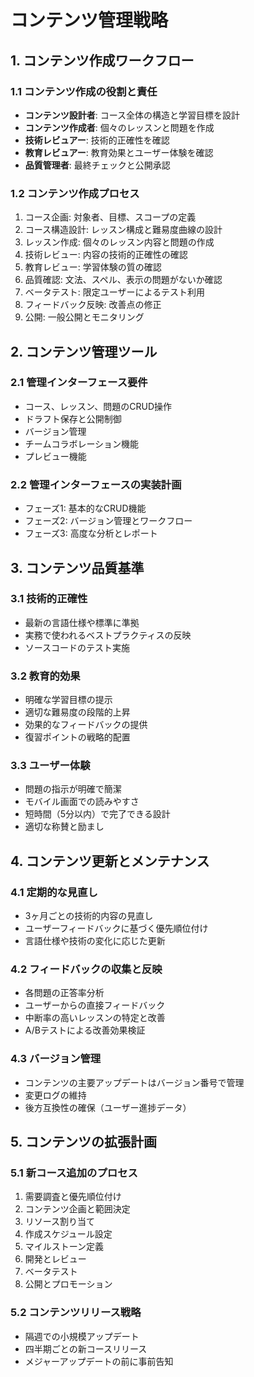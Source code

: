 # コンテンツ管理戦略

## 1. コンテンツ作成ワークフロー

### 1.1 コンテンツ作成の役割と責任
- **コンテンツ設計者**: コース全体の構造と学習目標を設計
- **コンテンツ作成者**: 個々のレッスンと問題を作成
- **技術レビュアー**: 技術的正確性を確認
- **教育レビュアー**: 教育効果とユーザー体験を確認
- **品質管理者**: 最終チェックと公開承認

### 1.2 コンテンツ作成プロセス
1. コース企画: 対象者、目標、スコープの定義
2. コース構造設計: レッスン構成と難易度曲線の設計
3. レッスン作成: 個々のレッスン内容と問題の作成
4. 技術レビュー: 内容の技術的正確性の確認
5. 教育レビュー: 学習体験の質の確認
6. 品質確認: 文法、スペル、表示の問題がないか確認
7. ベータテスト: 限定ユーザーによるテスト利用
8. フィードバック反映: 改善点の修正
9. 公開: 一般公開とモニタリング

## 2. コンテンツ管理ツール

### 2.1 管理インターフェース要件
- コース、レッスン、問題のCRUD操作
- ドラフト保存と公開制御
- バージョン管理
- チームコラボレーション機能
- プレビュー機能

### 2.2 管理インターフェースの実装計画
- フェーズ1: 基本的なCRUD機能
- フェーズ2: バージョン管理とワークフロー
- フェーズ3: 高度な分析とレポート

## 3. コンテンツ品質基準

### 3.1 技術的正確性
- 最新の言語仕様や標準に準拠
- 実務で使われるベストプラクティスの反映
- ソースコードのテスト実施

### 3.2 教育的効果
- 明確な学習目標の提示
- 適切な難易度の段階的上昇
- 効果的なフィードバックの提供
- 復習ポイントの戦略的配置

### 3.3 ユーザー体験
- 問題の指示が明確で簡潔
- モバイル画面での読みやすさ
- 短時間（5分以内）で完了できる設計
- 適切な称賛と励まし

## 4. コンテンツ更新とメンテナンス

### 4.1 定期的な見直し
- 3ヶ月ごとの技術的内容の見直し
- ユーザーフィードバックに基づく優先順位付け
- 言語仕様や技術の変化に応じた更新

### 4.2 フィードバックの収集と反映
- 各問題の正答率分析
- ユーザーからの直接フィードバック
- 中断率の高いレッスンの特定と改善
- A/Bテストによる改善効果検証

### 4.3 バージョン管理
- コンテンツの主要アップデートはバージョン番号で管理
- 変更ログの維持
- 後方互換性の確保（ユーザー進捗データ）

## 5. コンテンツの拡張計画

### 5.1 新コース追加のプロセス
1. 需要調査と優先順位付け
2. コンテンツ企画と範囲決定
3. リソース割り当て
4. 作成スケジュール設定
5. マイルストーン定義
6. 開発とレビュー
7. ベータテスト
8. 公開とプロモーション

### 5.2 コンテンツリリース戦略
- 隔週での小規模アップデート
- 四半期ごとの新コースリリース
- メジャーアップデートの前に事前告知
